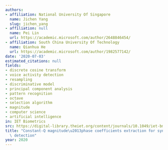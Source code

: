 ```yaml
---
authors:
- affiliation: National University Of Singapore
  name: Jichen Yang
  slug: jichen_yang
- affiliation: null
  name: Pei Lin
  url: https://academic.microsoft.com/author/2648846454/
- affiliation: South China University Of Technology
  name: Qianhua He
  url: https://academic.microsoft.com/author/1982577142/
date: '2020-07-03'
estimated_citations: null
fields:
- discrete cosine transform
- voice activity detection
- resampling
- discriminative model
- principal component analysis
- pattern recognition
- octave
- selection algorithm
- magnitude
- computer science
- artificial intelligence
in: IET Biometrics
src: https://digital-library.theiet.org/content/journals/10.1049/iet-bmt.2018.5100
title: "Constant-Q magnitude\u2013phase coefficients extraction for synthetic speech\
  \ detection"
year: 2020
---
```

